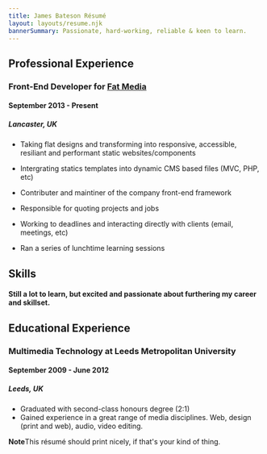 ```yaml
---
title: James Bateson Résumé
layout: layouts/resume.njk
bannerSummary: Passionate, hard-working, reliable & keen to learn.
---
```

## Professional Experience

### Front-End Developer for [Fat Media](https://www.fatmedia.co.uk/)

#### September 2013 - Present
##### Lancaster, UK

* Taking flat designs and transforming into responsive, accessible, resiliant and performant static websites/components

* Intergrating statics templates into dynamic CMS based files (MVC, PHP, etc)

* Contributer and maintiner of the company front-end framework

* Responsible for quoting projects and jobs

* Working to deadlines and interacting directly with clients (email, meetings, etc)

* Ran a series of lunchtime learning sessions


## Skills

#### Still a lot to learn, but excited and passionate about furthering my career and skillset.


## Educational Experience

### Multimedia Technology at Leeds Metropolitan University

#### September 2009 - June 2012
##### Leeds, UK

* Graduated with second-class honours degree (2:1)
* Gained experience in a great range of media disciplines. Web, design (print and web), audio, video editing.

<p class="post-note post-note--resume"><strong>Note</strong>This résumé should print nicely, if that's your kind of thing.</p>
